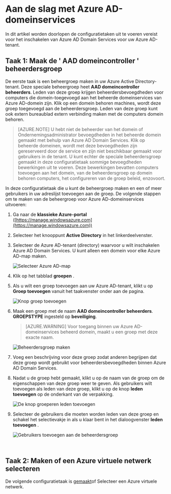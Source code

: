 <properties
    pageTitle="Azure AD-domeinservices: Maak de beheerdersgroep AAD domeincontroller | Microsoft Azure"
    description="Aan de slag met Azure Active Directory Domain Services"
    services="active-directory-ds"
    documentationCenter=""
    authors="mahesh-unnikrishnan"
    manager="stevenpo"
    editor="curtand"/>

<tags
    ms.service="active-directory-ds"
    ms.workload="identity"
    ms.tgt_pltfrm="na"
    ms.devlang="na"
    ms.topic="article"
    ms.date="10/03/2016"
    ms.author="maheshu"/>

# <a name="get-started-with-azure-ad-domain-services"></a>Aan de slag met Azure AD-domeinservices

In dit artikel worden doorlopen de configuratietaken uit te voeren vereist voor het inschakelen van Azure AD Domain Services voor uw Azure AD-tenant.

## <a name="task-1-create-the-aad-dc-administrators-group"></a>Taak 1: Maak de ' AAD domeincontroller ' beheerdersgroep
De eerste taak is een beheergroep maken in uw Azure Active Directory-tenant. Deze speciale beheergroep heet **AAD domeincontroller beheerders**. Leden van deze groep krijgen beheerdersbevoegdheden voor computers die domein-toegevoegd aan het beheerde domeinservices van Azure AD-domein zijn. Klik op een domein behoren machines, wordt deze groep toegevoegd aan de beheerdersgroep. Leden van deze groep kunt ook extern bureaublad extern verbinding maken met de computers domein behoren.  

> [AZURE.NOTE] U hebt niet de beheerder van het domein of Ondernemingsadministrator bevoegdheden in het beheerde domein gemaakt met behulp van Azure AD Domain Services. Klik op beheerde domeinen, wordt met deze bevoegdheden zijn gereserveerd door de service en zijn niet beschikbaar gemaakt voor gebruikers in de tenant. U kunt echter de speciale beheerdersgroep gemaakt in deze configuratietaak sommige bevoegdheden bewerkingen uit te voeren. Deze bewerkingen bevatten computers toevoegen aan het domein, van de beheerdersgroep op domein behoren computers, het configureren van de groep beleid, enzovoort.

In deze configuratietaak die u kunt de beheergroep maken en een of meer gebruikers in uw adreslijst toevoegen aan de groep. De volgende stappen om te maken van de beheergroep voor Azure AD-domeinservices uitvoeren:

1. Ga naar de **klassieke Azure-portal** ([https://manage.windowsazure.com](https://manage.windowsazure.com))

2. Selecteer het knooppunt **Active Directory** in het linkerdeelvenster.

3. Selecteer de Azure AD-tenant (directory) waarvoor u wilt inschakelen Azure AD Domain Services. U kunt alleen een domein voor elke Azure AD-map maken.

    ![Selecteer Azure AD-map](./media/active-directory-domain-services-getting-started/select-aad-directory.png)

4. Klik op het tabblad **groepen** .

5. Als u wilt een groep toevoegen aan uw Azure AD-tenant, klikt u op **Groep toevoegen** vanuit het taakvenster onder aan de pagina.

    ![Knop groep toevoegen](./media/active-directory-domain-services-getting-started/add-group-button.png)

6. Maak een groep met de naam **AAD domeincontroller beheerders**. **GROEPSTYPE** ingesteld op **beveiliging**.

    > [AZURE.WARNING] Voor toegang binnen uw Azure AD-domeinservices beheerd domein, maakt u een groep met deze exacte naam.

    ![Beheerdersgroep maken](./media/active-directory-domain-services-getting-started/create-admin-group.png)

7. Voeg een beschrijving voor deze groep zodat anderen begrijpen dat deze groep wordt gebruikt voor beheerdersbevoegdheden binnen Azure AD Domain Services.

8. Nadat u de groep hebt gemaakt, klikt u op de naam van de groep om de eigenschappen van deze groep weer te geven. Als gebruikers wilt toevoegen als leden van deze groep, klikt u op de knop **leden toevoegen** op de onderkant van de verpakking.

    ![De knop groeperen leden toevoegen](./media/active-directory-domain-services-getting-started/add-group-members-button.png)

9. Selecteer de gebruikers die moeten worden leden van deze groep en schakel het selectievakje in als u klaar bent in het dialoogvenster **leden toevoegen** .

    ![Gebruikers toevoegen aan de beheerdersgroep](./media/active-directory-domain-services-getting-started/add-group-members.png)

<br>

## <a name="task-2-create-or-select-an-azure-virtual-network"></a>Taak 2: Maken of een Azure virtuele netwerk selecteren
De volgende configuratietaak is [gemaakt](active-directory-ds-getting-started-vnet.md)of Selecteer een Azure virtuele netwerk.
